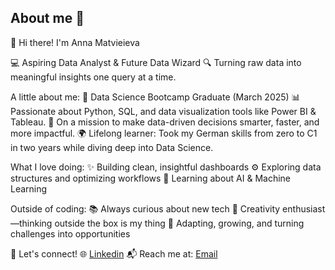 ## About me 👋

👋 Hi there! I'm Anna Matvieieva

💻 Aspiring Data Analyst & Future Data Wizard
🔍 Turning raw data into meaningful insights one query at a time.

A little about me:
🌟 Data Science Bootcamp Graduate (March 2025)
📊 Passionate about Python, SQL, and data visualization tools like Power BI & Tableau.
🎯 On a mission to make data-driven decisions smarter, faster, and more impactful.
🌍 Lifelong learner: Took my German skills from zero to C1 in two years while diving deep into Data Science.

What I love doing:
✨ Building clean, insightful dashboards
⚙️ Exploring data structures and optimizing workflows
🧠 Learning about AI & Machine Learning

Outside of coding:
📚 Always curious about new tech
🎨 Creativity enthusiast—thinking outside the box is my thing
🌱 Adapting, growing, and turning challenges into opportunities

🚀 Let's connect!
🌐 [Linkedin](www.linkedin.com/in/anna-matvieieva-6aa946246)
📬 Reach me at: [Email](avmatvieieva@gmail.com)
